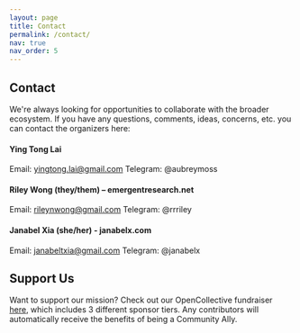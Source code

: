 ```yaml
---
layout: page
title: Contact
permalink: /contact/
nav: true
nav_order: 5
---
```


## Contact

We're always looking for opportunities to collaborate with the broader ecosystem. If you have any questions, comments, ideas, concerns, etc. you can contact the organizers here:

#### Ying Tong Lai
Email: yingtong.lai@gmail.com
Telegram: @aubreymoss

#### Riley Wong (they/them) – emergentresearch.net
Email: rileynwong@gmail.com
Telegram: @rrriley

#### Janabel Xia (she/her) - janabelx.com
Email: janabeltxia@gmail.com
Telegram: @janabelx

## Support Us

Want to support our mission? Check out our OpenCollective fundraiser [here](https://opencollective.com/community-privacy), which includes 3 different sponsor tiers. Any contributors will automatically receive the benefits of being a Community Ally.




